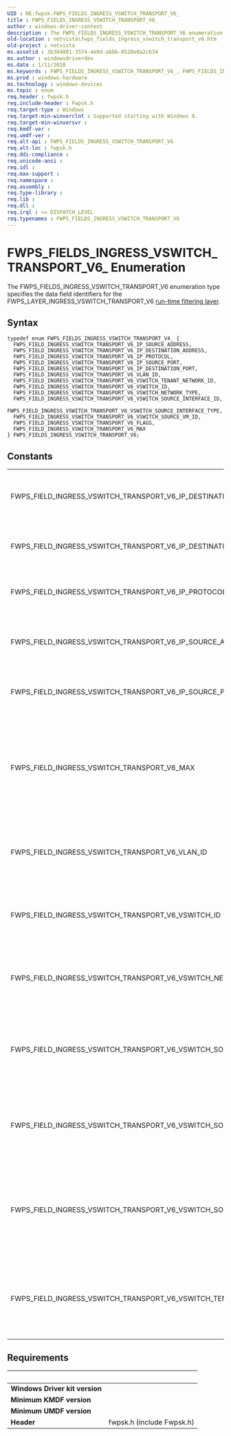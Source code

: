```yaml
---
UID : NE:fwpsk.FWPS_FIELDS_INGRESS_VSWITCH_TRANSPORT_V6_
title : FWPS_FIELDS_INGRESS_VSWITCH_TRANSPORT_V6_
author : windows-driver-content
description : The FWPS_FIELDS_INGRESS_VSWITCH_TRANSPORT_V6 enumeration type specifies the data field identifiers for the FWPS_LAYER_INGRESS_VSWITCH_TRANSPORT_V6 run-time filtering layer.
old-location : netvista\fwps_fields_ingress_vswitch_transport_v6.htm
old-project : netvista
ms.assetid : 3b304001-3574-4e9d-abbb-0520e0a2cb34
ms.author : windowsdriverdev
ms.date : 1/11/2018
ms.keywords : FWPS_FIELDS_INGRESS_VSWITCH_TRANSPORT_V6_, FWPS_FIELDS_INGRESS_VSWITCH_TRANSPORT_V6
ms.prod : windows-hardware
ms.technology : windows-devices
ms.topic : enum
req.header : fwpsk.h
req.include-header : Fwpsk.h
req.target-type : Windows
req.target-min-winverclnt : Supported starting with Windows 8.
req.target-min-winversvr : 
req.kmdf-ver : 
req.umdf-ver : 
req.alt-api : FWPS_FIELDS_INGRESS_VSWITCH_TRANSPORT_V6
req.alt-loc : fwpsk.h
req.ddi-compliance : 
req.unicode-ansi : 
req.idl : 
req.max-support : 
req.namespace : 
req.assembly : 
req.type-library : 
req.lib : 
req.dll : 
req.irql : <= DISPATCH_LEVEL
req.typenames : FWPS_FIELDS_INGRESS_VSWITCH_TRANSPORT_V6
---
```


# FWPS_FIELDS_INGRESS_VSWITCH_TRANSPORT_V6_ Enumeration
The FWPS_FIELDS_INGRESS_VSWITCH_TRANSPORT_V6 enumeration type specifies the data field identifiers for the
  FWPS_LAYER_INGRESS_VSWITCH_TRANSPORT_V6 
  <a href="https://msdn.microsoft.com/en-us/library/windows/desktop/aa366492">run-time filtering layer</a>.

## Syntax
````
typedef enum FWPS_FIELDS_INGRESS_VSWITCH_TRANSPORT_V4_ { 
  FWPS_FIELD_INGRESS_VSWITCH_TRANSPORT_V6_IP_SOURCE_ADDRESS,
  FWPS_FIELD_INGRESS_VSWITCH_TRANSPORT_V6_IP_DESTINATION_ADDRESS,
  FWPS_FIELD_INGRESS_VSWITCH_TRANSPORT_V6_IP_PROTOCOL,
  FWPS_FIELD_INGRESS_VSWITCH_TRANSPORT_V6_IP_SOURCE_PORT,
  FWPS_FIELD_INGRESS_VSWITCH_TRANSPORT_V6_IP_DESTINATION_PORT,
  FWPS_FIELD_INGRESS_VSWITCH_TRANSPORT_V6_VLAN_ID,
  FWPS_FIELD_INGRESS_VSWITCH_TRANSPORT_V6_VSWITCH_TENANT_NETWORK_ID,
  FWPS_FIELD_INGRESS_VSWITCH_TRANSPORT_V6_VSWITCH_ID,
  FWPS_FIELD_INGRESS_VSWITCH_TRANSPORT_V6_VSWITCH_NETWORK_TYPE,
  FWPS_FIELD_INGRESS_VSWITCH_TRANSPORT_V6_VSWITCH_SOURCE_INTERFACE_ID,
  FWPS_FIELD_INGRESS_VSWITCH_TRANSPORT_V6_VSWITCH_SOURCE_INTERFACE_TYPE,
  FWPS_FIELD_INGRESS_VSWITCH_TRANSPORT_V6_VSWITCH_SOURCE_VM_ID,
  FWPS_FIELD_INGRESS_VSWITCH_TRANSPORT_V6_FLAGS,
  FWPS_FIELD_INGRESS_VSWITCH_TRANSPORT_V6_MAX
} FWPS_FIELDS_INGRESS_VSWITCH_TRANSPORT_V6;
````

## Constants

<table>

<tr>
<td>FWPS_FIELD_INGRESS_VSWITCH_TRANSPORT_V6_IP_DESTINATION_ADDRESS</td>
<td>The virtual switch ingress IP destination address field.</td>
</tr>

<tr>
<td>FWPS_FIELD_INGRESS_VSWITCH_TRANSPORT_V6_IP_DESTINATION_PORT</td>
<td>The virtual switch ingress IP destination port  field.</td>
</tr>

<tr>
<td>FWPS_FIELD_INGRESS_VSWITCH_TRANSPORT_V6_IP_PROTOCOL</td>
<td>The virtual switch ingress IP protocol  field.</td>
</tr>

<tr>
<td>FWPS_FIELD_INGRESS_VSWITCH_TRANSPORT_V6_IP_SOURCE_ADDRESS</td>
<td>The virtual switch ingress IP source address field.</td>
</tr>

<tr>
<td>FWPS_FIELD_INGRESS_VSWITCH_TRANSPORT_V6_IP_SOURCE_PORT</td>
<td>The virtual switch ingress IP source port field.</td>
</tr>

<tr>
<td>FWPS_FIELD_INGRESS_VSWITCH_TRANSPORT_V6_MAX</td>
<td>The maximum value for this enumeration. This value might change in future versions of the NDIS header files and binaries.</td>
</tr>

<tr>
<td>FWPS_FIELD_INGRESS_VSWITCH_TRANSPORT_V6_VLAN_ID</td>
<td>The virtual switch ingress virtual LAN (VLAN) identifier field.</td>
</tr>

<tr>
<td>FWPS_FIELD_INGRESS_VSWITCH_TRANSPORT_V6_VSWITCH_ID</td>
<td>The virtual switch ingress virtual switch identifier field.</td>
</tr>

<tr>
<td>FWPS_FIELD_INGRESS_VSWITCH_TRANSPORT_V6_VSWITCH_NETWORK_TYPE</td>
<td>The virtual switch ingress virtual switch network type field.</td>
</tr>

<tr>
<td>FWPS_FIELD_INGRESS_VSWITCH_TRANSPORT_V6_VSWITCH_SOURCE_INTERFACE_ID</td>
<td>The virtual switch ingress virtual switch source interface identifier field.</td>
</tr>

<tr>
<td>FWPS_FIELD_INGRESS_VSWITCH_TRANSPORT_V6_VSWITCH_SOURCE_INTERFACE_TYPE</td>
<td>The virtual switch ingress virtual switch source interface type  field.</td>
</tr>

<tr>
<td>FWPS_FIELD_INGRESS_VSWITCH_TRANSPORT_V6_VSWITCH_SOURCE_VM_ID</td>
<td>The virtual switch ingress virtual switch source virtual machine (VM) identifier field.</td>
</tr>

<tr>
<td>FWPS_FIELD_INGRESS_VSWITCH_TRANSPORT_V6_VSWITCH_TENANT_NETWORK_ID</td>
<td>The virtual switch ingress virtual switch tenant network identifier field.</td>
</tr>
</table>


## Requirements
| &nbsp; | &nbsp; |
| ---- |:---- |
| **Windows Driver kit version** |  |
| **Minimum KMDF version** |  |
| **Minimum UMDF version** |  |
| **Header** | fwpsk.h (include Fwpsk.h) |